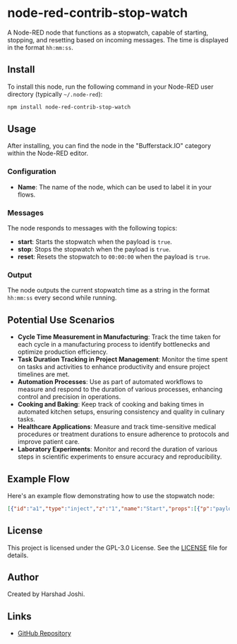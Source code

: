 # node-red-contrib-stop-watch

A Node-RED node that functions as a stopwatch, capable of starting, stopping, and resetting based on incoming messages. The time is displayed in the format `hh:mm:ss`.

## Install

To install this node, run the following command in your Node-RED user directory (typically `~/.node-red`):

```sh
npm install node-red-contrib-stop-watch
```

## Usage

After installing, you can find the node in the "Bufferstack.IO" category within the Node-RED editor.

### Configuration

- **Name**: The name of the node, which can be used to label it in your flows.

### Messages

The node responds to messages with the following topics:
- **start**: Starts the stopwatch when the payload is `true`.
- **stop**: Stops the stopwatch when the payload is `true`.
- **reset**: Resets the stopwatch to `00:00:00` when the payload is `true`.

### Output

The node outputs the current stopwatch time as a string in the format `hh:mm:ss` every second while running.

## Potential Use Scenarios

- **Cycle Time Measurement in Manufacturing**: Track the time taken for each cycle in a manufacturing process to identify bottlenecks and optimize production efficiency.
- **Task Duration Tracking in Project Management**: Monitor the time spent on tasks and activities to enhance productivity and ensure project timelines are met.
- **Automation Processes**: Use as part of automated workflows to measure and respond to the duration of various processes, enhancing control and precision in operations.
- **Cooking and Baking**: Keep track of cooking and baking times in automated kitchen setups, ensuring consistency and quality in culinary tasks.
- **Healthcare Applications**: Measure and track time-sensitive medical procedures or treatment durations to ensure adherence to protocols and improve patient care.
- **Laboratory Experiments**: Monitor and record the duration of various steps in scientific experiments to ensure accuracy and reproducibility.

## Example Flow

Here's an example flow demonstrating how to use the stopwatch node:

```json
[{"id":"a1","type":"inject","z":"1","name":"Start","props":[{"p":"payload"},{"p":"topic","vt":"str"}],"payload":"true","payloadType":"bool","topic":"start","x":150,"y":60,"wires":[["b1"]]},{"id":"a2","type":"inject","z":"1","name":"Stop","props":[{"p":"payload"},{"p":"topic","vt":"str"}],"payload":"true","payloadType":"bool","topic":"stop","x":150,"y":120,"wires":[["b1"]]},{"id":"a3","type":"inject","z":"1","name":"Reset","props":[{"p":"payload"},{"p":"topic","vt":"str"}],"payload":"true","payloadType":"bool","topic":"reset","x":150,"y":180,"wires":[["b1"]]},{"id":"b1","type":"stopwatch","z":"1","name":"Stopwatch","x":340,"y":120,"wires":[["debug1"]]},{"id":"debug1","type":"debug","z":"1","name":"Debug","active":true,"console":"false","complete":"payload","x":510,"y":120,"wires":[]}]
```

## License

This project is licensed under the GPL-3.0 License. See the [LICENSE](LICENSE) file for details.

## Author

Created by Harshad Joshi.

## Links

- [GitHub Repository](https://github.com/hj91/node-red-contrib-stop-watch)
